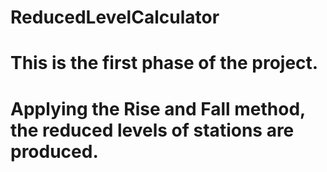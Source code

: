 # ReducedLevelCalculator
# This is the first phase of the project.
# Applying the Rise and Fall method, the reduced levels of stations are produced.

